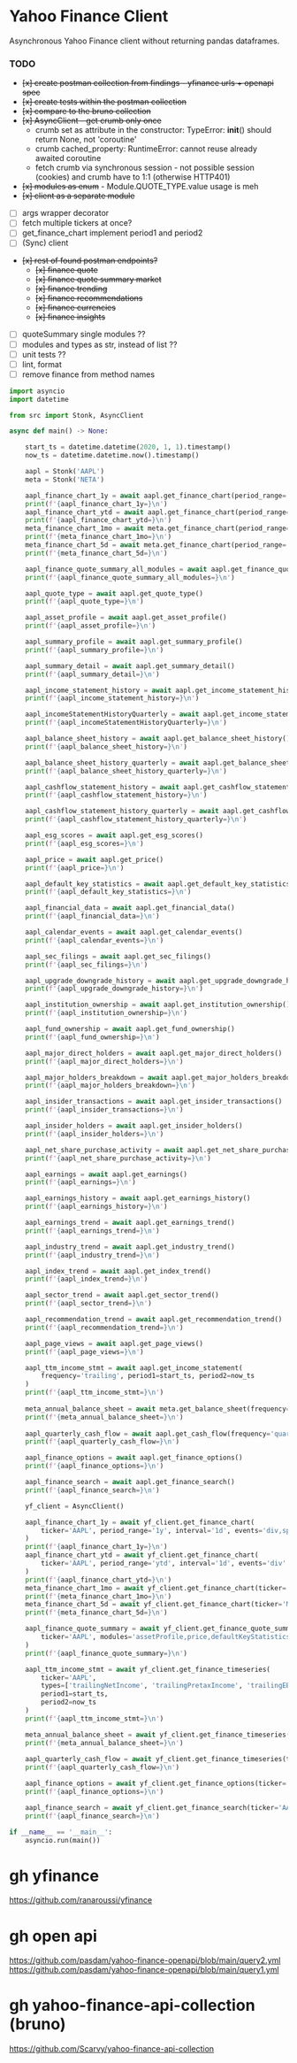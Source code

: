 # Yahoo Finance Client

Asynchronous Yahoo Finance client without returning pandas dataframes.

### TODO
- ~~[x] create postman collection from findings - yfinance urls + openapi spec~~
- ~~[x] create tests within the postman collection~~
- ~~[x] compare to the bruno collection~~
- ~~[x] AsyncClient - get crumb only once~~
    - crumb set as attribute in the constructor: TypeError: __init__() should return None, not 'coroutine'
    - crumb cached_property: RuntimeError: cannot reuse already awaited coroutine
    - fetch crumb via synchronous session - not possible session (cookies) and crumb have to 1:1 (otherwise HTTP401)
- ~~[x] modules as enum~~ - Module.QUOTE_TYPE.value usage is meh
- ~~[x] client as a separate module~~
- [ ] args wrapper decorator
- [ ] fetch multiple tickers at once?
- [ ] get_finance_chart implement period1 and period2
- [ ] (Sync) client
- ~~[x] rest of found postman endpoints?~~
    - ~~[x] finance quote~~
    - ~~[x] finance quote summary market~~
    - ~~[x] finance trending~~
    - ~~[x] finance recommendations~~
    - ~~[x] finance currencies~~
    - ~~[x] finance insights~~
- [ ] quoteSummary single modules ??
- [ ] modules and types as str, instead of list ??
- [ ] unit tests ??
- [ ] lint, format
- [ ] remove finance from method names

```python
import asyncio
import datetime

from src import Stonk, AsyncClient

async def main() -> None:

    start_ts = datetime.datetime(2020, 1, 1).timestamp()
    now_ts = datetime.datetime.now().timestamp()

    aapl = Stonk('AAPL')
    meta = Stonk('NETA')

    aapl_finance_chart_1y = await aapl.get_finance_chart(period_range='1y', interval='1d', events='div,split')
    print(f'{aapl_finance_chart_1y=}\n')
    aapl_finance_chart_ytd = await aapl.get_finance_chart(period_range='ytd', interval='1d', events='div')
    print(f'{aapl_finance_chart_ytd=}\n')
    meta_finance_chart_1mo = await meta.get_finance_chart(period_range='1mo', interval='1d')
    print(f'{meta_finance_chart_1mo=}\n')
    meta_finance_chart_5d = await meta.get_finance_chart(period_range='5d', interval='1h')
    print(f'{meta_finance_chart_5d=}\n')

    aapl_finance_quote_summary_all_modules = await aapl.get_finance_quote_summary_all_modules()
    print(f'{aapl_finance_quote_summary_all_modules=}\n')

    aapl_quote_type = await aapl.get_quote_type()
    print(f'{aapl_quote_type=}\n')

    aapl_asset_profile = await aapl.get_asset_profile()
    print(f'{aapl_asset_profile=}\n')

    aapl_summary_profile = await aapl.get_summary_profile()
    print(f'{aapl_summary_profile=}\n')

    aapl_summary_detail = await aapl.get_summary_detail()
    print(f'{aapl_summary_detail=}\n')

    aapl_income_statement_history = await aapl.get_income_statement_history()
    print(f'{aapl_income_statement_history=}\n')

    aapl_incomeStatementHistoryQuarterly = await aapl.get_income_statement_history_quarterly()
    print(f'{aapl_incomeStatementHistoryQuarterly=}\n')

    aapl_balance_sheet_history = await aapl.get_balance_sheet_history()
    print(f'{aapl_balance_sheet_history=}\n')

    aapl_balance_sheet_history_quarterly = await aapl.get_balance_sheet_history_quarterly()
    print(f'{aapl_balance_sheet_history_quarterly=}\n')

    aapl_cashflow_statement_history = await aapl.get_cashflow_statement_history()
    print(f'{aapl_cashflow_statement_history=}\n')

    aapl_cashflow_statement_history_quarterly = await aapl.get_cashflow_statement_history_quarterly()
    print(f'{aapl_cashflow_statement_history_quarterly=}\n')

    aapl_esg_scores = await aapl.get_esg_scores()
    print(f'{aapl_esg_scores=}\n')

    aapl_price = await aapl.get_price()
    print(f'{aapl_price=}\n')

    aapl_default_key_statistics = await aapl.get_default_key_statistics()
    print(f'{aapl_default_key_statistics=}\n')

    aapl_financial_data = await aapl.get_financial_data()
    print(f'{aapl_financial_data=}\n')

    aapl_calendar_events = await aapl.get_calendar_events()
    print(f'{aapl_calendar_events=}\n')

    aapl_sec_filings = await aapl.get_sec_filings()
    print(f'{aapl_sec_filings=}\n')

    aapl_upgrade_downgrade_history = await aapl.get_upgrade_downgrade_history()
    print(f'{aapl_upgrade_downgrade_history=}\n')

    aapl_institution_ownership = await aapl.get_institution_ownership()
    print(f'{aapl_institution_ownership=}\n')

    aapl_fund_ownership = await aapl.get_fund_ownership()
    print(f'{aapl_fund_ownership=}\n')

    aapl_major_direct_holders = await aapl.get_major_direct_holders()
    print(f'{aapl_major_direct_holders=}\n')

    aapl_major_holders_breakdown = await aapl.get_major_holders_breakdown()
    print(f'{aapl_major_holders_breakdown=}\n')

    aapl_insider_transactions = await aapl.get_insider_transactions()
    print(f'{aapl_insider_transactions=}\n')

    aapl_insider_holders = await aapl.get_insider_holders()
    print(f'{aapl_insider_holders=}\n')

    aapl_net_share_purchase_activity = await aapl.get_net_share_purchase_activity()
    print(f'{aapl_net_share_purchase_activity=}\n')

    aapl_earnings = await aapl.get_earnings()
    print(f'{aapl_earnings=}\n')

    aapl_earnings_history = await aapl.get_earnings_history()
    print(f'{aapl_earnings_history=}\n')

    aapl_earnings_trend = await aapl.get_earnings_trend()
    print(f'{aapl_earnings_trend=}\n')

    aapl_industry_trend = await aapl.get_industry_trend()
    print(f'{aapl_industry_trend=}\n')

    aapl_index_trend = await aapl.get_index_trend()
    print(f'{aapl_index_trend=}\n')

    aapl_sector_trend = await aapl.get_sector_trend()
    print(f'{aapl_sector_trend=}\n')

    aapl_recommendation_trend = await aapl.get_recommendation_trend()
    print(f'{aapl_recommendation_trend=}\n')

    aapl_page_views = await aapl.get_page_views()
    print(f'{aapl_page_views=}\n')

    aapl_ttm_income_stmt = await aapl.get_income_statement(
        frequency='trailing', period1=start_ts, period2=now_ts
    )
    print(f'{aapl_ttm_income_stmt=}\n')
    
    meta_annual_balance_sheet = await meta.get_balance_sheet(frequency='annual')
    print(f'{meta_annual_balance_sheet=}\n')
    
    aapl_quarterly_cash_flow = await aapl.get_cash_flow(frequency='quarterly')
    print(f'{aapl_quarterly_cash_flow=}\n')

    aapl_finance_options = await aapl.get_finance_options()
    print(f'{aapl_finance_options=}\n')

    aapl_finance_search = await aapl.get_finance_search()
    print(f'{aapl_finance_search=}\n')

    yf_client = AsyncClient()

    aapl_finance_chart_1y = await yf_client.get_finance_chart(
        ticker='AAPL', period_range='1y', interval='1d', events='div,split'
    )
    print(f'{aapl_finance_chart_1y=}\n')
    aapl_finance_chart_ytd = await yf_client.get_finance_chart(
        ticker='AAPL', period_range='ytd', interval='1d', events='div'
    )
    print(f'{aapl_finance_chart_ytd=}\n')
    meta_finance_chart_1mo = await yf_client.get_finance_chart(ticker='META', period_range='1mo', interval='1d')
    print(f'{meta_finance_chart_1mo=}\n')
    meta_finance_chart_5d = await yf_client.get_finance_chart(ticker='META', period_range='5d', interval='1h')
    print(f'{meta_finance_chart_5d=}\n')

    aapl_finance_quote_summary = await yf_client.get_finance_quote_summary(
        ticker='AAPL', modules='assetProfile,price,defaultKeyStatistics,calendarEvents'
    )
    print(f'{aapl_finance_quote_summary=}\n')

    aapl_ttm_income_stmt = await yf_client.get_finance_timeseries(
        ticker='AAPL',
        types=['trailingNetIncome', 'trailingPretaxIncome', 'trailingEBIT', 'trailingEBITDA', 'trailingGrossProfit'],
        period1=start_ts,
        period2=now_ts
    )
    print(f'{aapl_ttm_income_stmt=}\n')

    meta_annual_balance_sheet = await yf_client.get_finance_timeseries(ticker='META', types=['annualNetDebt', 'annualTotalDebt'])
    print(f'{meta_annual_balance_sheet=}\n')
    
    aapl_quarterly_cash_flow = await yf_client.get_finance_timeseries(ticker='AAPL', types=['quarterlyFreeCashFlow', 'quarterlyOperatingCashFlow'])
    print(f'{aapl_quarterly_cash_flow=}\n')

    aapl_finance_options = await yf_client.get_finance_options(ticker='AAPL')
    print(f'{aapl_finance_options=}\n')

    aapl_finance_search = await yf_client.get_finance_search(ticker='AAPL')
    print(f'{aapl_finance_search=}\n')

if __name__ == '__main__':
    asyncio.run(main())
```

# gh yfinance
https://github.com/ranaroussi/yfinance

# gh open api
https://github.com/pasdam/yahoo-finance-openapi/blob/main/query2.yml
https://github.com/pasdam/yahoo-finance-openapi/blob/main/query1.yml

# gh yahoo-finance-api-collection (bruno)
https://github.com/Scarvy/yahoo-finance-api-collection
